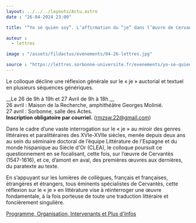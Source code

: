 ```yaml
---
layout: ../../../layouts/Actu.astro
date : "26-04-2024 23:00"

title: "“Yo sé quién soy”. L’affirmation du “je” dans l’œuvre de Cervantès (héritage, hypertrophie, énigme)"

auteur :
  - lettres

image : "/assets/fildactus/evenements/04-26-lettres.jpg"

source : "https://lettres.sorbonne-universite.fr/evenements/yo-se-quien-soy-l-affirmation-du-je-dans-l-oeuvre-de-cervantes-heritage-hypertrophie-enigme"
---
```


Le colloque décline une réflexion générale sur le « je » auctorial et textuel en plusieurs séquences génériques.

__Le 26 de 9h à 19h et 27 Avril de 9h à 18h __  
26 avril : Maison de la Recherche, amphithéâtre Georges Molinié.  
27 avril : Sorbonne, salle des Actes.  
__Inscription obligatoire par courriel.__ (rmzsw.22@gmail.com)

Dans le cadre d’une vaste interrogation sur le « je » au miroir des genres littéraires et paralittéraires des XVIe-XVIIe siècles, menée depuis deux ans au sein du séminaire doctoral de l’équipe Littérature de l'Espagne et du monde hispanique au Siècle d'Or (CLEA), le colloque poursuit ce questionnement en se focalisant, cette fois, sur l’œuvre de Cervantès (1547-1616), et ce, d’amont en aval, des premières œuvres aux dernières, du paratexte au texte.

En s’appuyant sur les lumières de collègues, français et françaises, étrangères et étrangers, tous éminents spécialistes de Cervantès, cette réflexion sur le « je » en littérature vise à réinterroger une œuvre fondamentale, à la fois porteuse de toute une traduction littéraire et foncièrement singulière.

[Programme, Organisation, Intervenants et Plus d'Infos](https://lettres.sorbonne-universite.fr/evenements/yo-se-quien-soy-l-affirmation-du-je-dans-l-oeuvre-de-cervantes-heritage-hypertrophie-enigme)